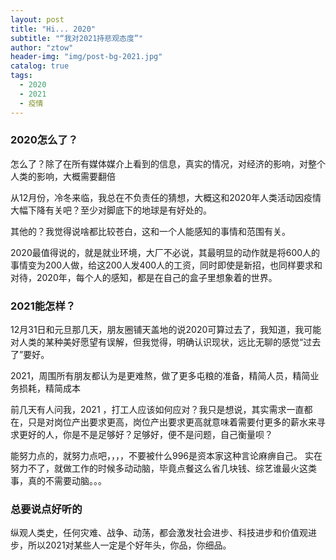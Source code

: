 ```yaml
---
layout: post
title: "Hi... 2020"
subtitle: "“我对2021持悲观态度”"
author: "ztow"
header-img: "img/post-bg-2021.jpg"
catalog: true
tags:
  - 2020
  - 2021
  - 疫情
---
```


### 2020怎么了？
怎么了？除了在所有媒体媒介上看到的信息，真实的情况，对经济的影响，对整个人类的影响，大概需要翻倍

从12月份，冷冬来临，我总在不负责任的猜想，大概这和2020年人类活动因疫情大幅下降有关吧？至少对脚底下的地球是有好处的。

其他的？我觉得说啥都比较苍白，这和一个人能感知的事情和范围有关。

2020最值得说的，就是就业环境，大厂不必说，其最明显的动作就是将600人的事情变为200人做，给这200人发400人的工资，同时即使是新招，也同样要求和对待，2020年，每个人的感知，都是在自己的盒子里想象着的世界。

### 2021能怎样？
12月31日和元旦那几天，朋友圈铺天盖地的说2020可算过去了，我知道，我可能对人类的某种美好愿望有误解，但我觉得，明确认识现状，远比无聊的感觉“过去了”要好。

2021，周围所有朋友都认为是更难熬，做了更多屯粮的准备，精简人员，精简业务损耗，精简成本

前几天有人问我，2021 ，打工人应该如何应对？我只是想说，其实需求一直都在，只是对岗位产出要求更高，岗位产出要求更高就意味着需要付更多的薪水来寻求更好的人，你是不是足够好？足够好，便不是问题，自己衡量呗？

能努力点的，就努力点吧，，，，不要被什么996是资本家这种言论麻痹自己。
实在努力不了，就做工作的时候多动动脑，毕竟点餐这么省几块钱、综艺谁最火这类事，真的不需要动脑。。。

### 总要说点好听的
纵观人类史，任何灾难、战争、动荡，都会激发社会进步、科技进步和价值观进步，所以2021对某些人一定是个好年头，你品，你细品。